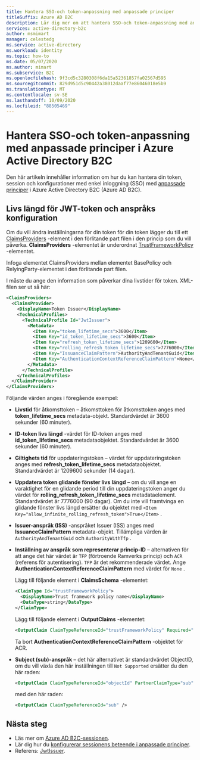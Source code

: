 ```yaml
---
title: Hantera SSO-och token-anpassning med anpassade principer
titleSuffix: Azure AD B2C
description: Lär dig mer om att hantera SSO-och token-anpassning med anpassade principer i Azure Active Directory B2C.
services: active-directory-b2c
author: msmimart
manager: celestedg
ms.service: active-directory
ms.workload: identity
ms.topic: how-to
ms.date: 05/07/2020
ms.author: mimart
ms.subservice: B2C
ms.openlocfilehash: 9f3cd5c3280308f6da15a52361857fa02567d595
ms.sourcegitcommit: 829d951d5c90442a38012daaf77e86046018e5b9
ms.translationtype: MT
ms.contentlocale: sv-SE
ms.lasthandoff: 10/09/2020
ms.locfileid: "88505469"
---
```

# <a name="manage-sso-and-token-customization-using-custom-policies-in-azure-active-directory-b2c"></a>Hantera SSO-och token-anpassning med anpassade principer i Azure Active Directory B2C

Den här artikeln innehåller information om hur du kan hantera din token, session och konfigurationer med enkel inloggning (SSO) med [anpassade principer](custom-policy-overview.md) i Azure Active Directory B2C (Azure AD B2C).

## <a name="jwt-token-lifetimes-and-claims-configuration"></a>Livs längd för JWT-token och anspråks konfiguration

Om du vill ändra inställningarna för din token för din token lägger du till ett [ClaimsProviders](claimsproviders.md) -element i den förlitande part filen i den princip som du vill påverka.  **ClaimsProviders** -elementet är underordnat [TrustFrameworkPolicy](trustframeworkpolicy.md) -elementet.

Infoga elementet ClaimsProviders mellan elementet BasePolicy och RelyingParty-elementet i den förlitande part filen.

I måste du ange den information som påverkar dina livstider för token. XML-filen ser ut så här:

```xml
<ClaimsProviders>
  <ClaimsProvider>
    <DisplayName>Token Issuer</DisplayName>
    <TechnicalProfiles>
      <TechnicalProfile Id="JwtIssuer">
        <Metadata>
          <Item Key="token_lifetime_secs">3600</Item>
          <Item Key="id_token_lifetime_secs">3600</Item>
          <Item Key="refresh_token_lifetime_secs">1209600</Item>
          <Item Key="rolling_refresh_token_lifetime_secs">7776000</Item>
          <Item Key="IssuanceClaimPattern">AuthorityAndTenantGuid</Item>
          <Item Key="AuthenticationContextReferenceClaimPattern">None</Item>
        </Metadata>
      </TechnicalProfile>
    </TechnicalProfiles>
  </ClaimsProvider>
</ClaimsProviders>
```

Följande värden anges i föregående exempel:

- **Livstid** för åtkomsttoken – åtkomsttoken för åtkomsttoken anges med **token_lifetime_secs** metadata-objekt. Standardvärdet är 3600 sekunder (60 minuter).
- **ID-token livs längd** -värdet för ID-token anges med **id_token_lifetime_secs** metadataobjektet. Standardvärdet är 3600 sekunder (60 minuter).
- **Giltighets tid** för uppdateringstoken – värdet för uppdateringstoken anges med **refresh_token_lifetime_secs** metadataobjektet. Standardvärdet är 1209600 sekunder (14 dagar).
- **Uppdatera token glidande fönster livs längd** – om du vill ange en varaktighet för en glidande period till din uppdateringstoken anger du värdet för **rolling_refresh_token_lifetime_secs** metadataelement. Standardvärdet är 7776000 (90 dagar). Om du inte vill framtvinga en glidande fönster livs längd ersätter du objektet med `<Item Key="allow_infinite_rolling_refresh_token">True</Item>` .
- **Issuer-anspråk (ISS)** -anspråket Issuer (ISS) anges med **IssuanceClaimPattern** metadata-objekt. Tillämpliga värden är `AuthorityAndTenantGuid` och `AuthorityWithTfp` .
- **Inställning av anspråk som representerar princip-ID** – alternativen för att ange det här värdet är `TFP` (förtroende Ramverks princip) och `ACR` (referens för autentisering). `TFP` är det rekommenderade värdet. Ange **AuthenticationContextReferenceClaimPattern** med värdet för `None` .

    Lägg till följande element i **ClaimsSchema** -elementet:

    ```xml
    <ClaimType Id="trustFrameworkPolicy">
      <DisplayName>Trust framework policy name</DisplayName>
      <DataType>string</DataType>
    </ClaimType>
    ```

    Lägg till följande element i **OutputClaims** -elementet:

    ```xml
    <OutputClaim ClaimTypeReferenceId="trustFrameworkPolicy" Required="true" DefaultValue="{policy}" />
    ```

    Ta bort **AuthenticationContextReferenceClaimPattern** -objektet för ACR.

- **Subject (sub)-anspråk** – det här alternativet är standardvärdet ObjectID, om du vill växla den här inställningen till `Not Supported` ersätter du den här raden:

    ```xml
    <OutputClaim ClaimTypeReferenceId="objectId" PartnerClaimType="sub" />
    ```

    med den här raden:

    ```xml
    <OutputClaim ClaimTypeReferenceId="sub" />
    ```

## <a name="next-steps"></a>Nästa steg

- Läs mer om [Azure AD B2C-sessionen](session-overview.md).
- Lär dig hur du [konfigurerar sessionens beteende i anpassade principer](session-behavior-custom-policy.md).
- Referens: [JwtIssuer](jwt-issuer-technical-profile.md).
